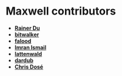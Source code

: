 Maxwell contributors
============================================

* **[Rainer Du](https://github.com/secretworry)**
* **[bitwalker](https://github.com/bitwalker)**
* **[falood](https://github.com/falood)**
* **[Imran Ismail](https://github.com/imranismail)**
* **[lattenwald](https://github.com/lattenwald)**
* **[dardub](https://github.com/dardub)**
* **[Chris Dosé](https://github.com/doughsay)**
